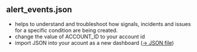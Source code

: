 ## alert_events.json

- helps to understand and troubleshoot how signals, incidents and issues for a specific condition are being created.
- change the value of ACCOUNT_ID to your account id
- import JSON into your acount as a new dashboard ([-> JSON file](https://github.com/berstr/aqm_workshop/blob/main/dashboards/alert_events.json))

